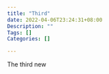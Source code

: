 ```yaml
---
title: "Third"
date: 2022-04-06T23:24:31+08:00
Description: ""
Tags: []
Categories: []

---
```

The third new